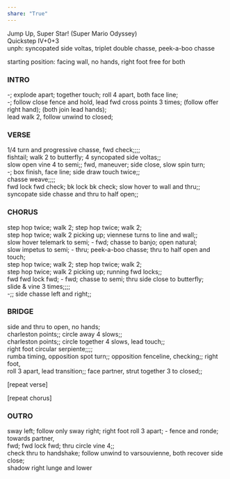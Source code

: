 ```yaml
---  
share: "True"  
---  
```

  
Jump Up, Super Star! (Super Mario Odyssey)  
Quickstep IV+0+3  
unph: syncopated side voltas, triplet double chasse, peek-a-boo chasse  
  
starting position: facing wall, no hands, right foot free for both  
  
### INTRO ###  
-; explode apart; together touch; roll 4 apart, both face line;  
-; follow close fence and hold, lead fwd cross points 3 times; (follow offer right hand); (both join lead hands);  
lead walk 2, follow unwind to closed;  
  
### VERSE ###  
1/4 turn and progressive chasse, fwd check;;;;  
fishtail; walk 2 to butterfly; 4 syncopated side voltas;;  
slow open vine 4 to semi;; fwd, maneuver; side close, slow spin turn;  
-; box finish, face line; side draw touch twice;;  
chasse weave;;;;  
fwd lock fwd check; bk lock bk check; slow hover to wall and thru;;  
syncopate side chasse and thru to half open;;  
  
### CHORUS ###  
step hop twice; walk 2; step hop twice; walk 2;  
step hop twice; walk 2 picking up; viennese turns to line and wall;;  
slow hover telemark to semi; - fwd; chasse to banjo; open natural;  
slow impetus to semi; - thru; peek-a-boo chasse; thru to half open and touch;  
step hop twice; walk 2; step hop twice; walk 2;  
step hop twice; walk 2 picking up; running fwd locks;;  
fwd fwd lock fwd; - fwd; chasse to semi; thru side close to butterfly;  
slide & vine 3 times;;;;  
-;; side chasse left and right;;  
  
### BRIDGE ###  
side and thru to open, no hands;  
charleston points;; circle away 4 slows;;  
charleston points;; circle together 4 slows, lead touch;;  
right foot circular serpiente;;;;  
rumba timing, opposition spot turn;; opposition fenceline, checking;; right foot,  
roll 3 apart, lead transition;; face partner, strut together 3 to closed;;  
  
[repeat verse]  
  
[repeat chorus]  
  
### OUTRO ###  
sway left; follow only sway right; right foot roll 3 apart; - fence and ronde; towards partner,  
fwd; fwd lock fwd; thru circle vine 4;;  
check thru to handshake; follow unwind to varsouvienne, both recover side close;  
shadow right lunge and lower